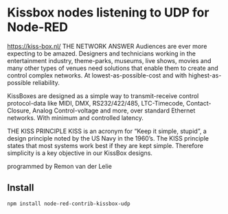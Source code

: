 # Kissbox nodes listening to UDP for Node-RED

https://kiss-box.nl/
THE NETWORK ANSWER
Audiences are ever more expecting to be amazed. Designers and technicians working in the entertainment industry, theme-parks, museums, live shows, movies and many other types of venues need solutions that enable them to create and control complex networks. At lowest-as-possible-cost and with highest-as-possible reliability.

KissBoxes are designed as a simple way to transmit-receive control protocol-data like MIDI, DMX, RS232/422/485, LTC-Timecode, Contact-Closure, Analog Control-voltage and more, over standard Ethernet networks. With minimum and controlled latency.

THE KISS PRINCIPLE
KISS is an acronym for “Keep it simple, stupid”, a design principle noted by the US Navy in the 1960’s. The KISS principle states that most systems work best if they are kept simple. Therefore simplicity is a key objective in our KissBox designs.

programmed by Remon van der Lelie

## Install

```text
npm install node-red-contrib-kissbox-udp
```
